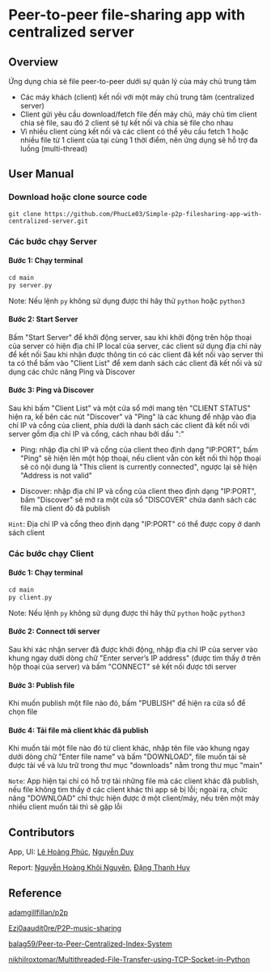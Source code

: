 # Peer-to-peer file-sharing app with centralized server

## Overview

Ứng dụng chia sẻ file peer-to-peer dưới sự quản lý của máy chủ trung tâm
- Các máy khách (client) kết nối với một máy chủ trung tâm (centralized server)
- Client gửi yêu cầu download/fetch file đến máy chủ, máy chủ tìm client chia sẻ file, sau đó 2 client sẽ tự kết nối và chia sẻ file cho nhau
- Vì nhiều client cùng kết nối và các client có thể yêu cầu fetch 1 hoặc nhiều file từ 1 client của tại cùng 1 thời điểm, nên ứng dụng sẽ hỗ trợ đa luồng (multi-thread)

## User Manual

### Download hoặc clone source code
```console
git clone https://github.com/PhucLe03/Simple-p2p-filesharing-app-with-centralized-server.git
```

### Các bước chạy Server
#### Bước 1: Chạy terminal
```c
cd main
py server.py
```
Note: Nếu lệnh `py` không sử dụng được thì hãy thử `python` hoặc `python3`
#### Bước 2: Start Server
Bấm "Start Server" để khởi động server, sau khi khởi động trên hộp thoại của server có hiện địa chỉ IP local của server, các client sử dụng địa chỉ này để kết nối
Sau khi nhận được thông tin có các client đã kết nối vào server thì ta có thể bấm vào "Client List" để xem danh sách các client đã kết nối và sử dụng các chức năng Ping và Discover
#### Bước 3: Ping và Discover
Sau khi bấm "Client List" và một cửa sổ mới mang tên "CLIENT STATUS" hiện ra, kế bên các nút "Discover" và "Ping" là các khung để nhập vào địa chỉ IP và cổng của client, phía dưới là danh sách các client đã kết nối với server gồm địa chỉ IP và cổng, cách nhau bởi dấu ":"

- Ping: nhập địa chỉ IP và cổng của client theo định dạng "IP:PORT", bấm "Ping" sẽ hiện lên một hộp thoại, nếu client vẫn còn kết nối thì hộp thoại sẽ có nội dung là "This client is currently connected", ngược lại sẽ hiện "Address is not valid"

- Discover: nhập địa chỉ IP và cổng của client theo định dạng "IP:PORT", bấm "Discover" sẽ mở ra một cửa sổ "DISCOVER" chứa danh sách các file mà client đó đã publish

`Hint`: Địa chỉ IP và cổng theo định dạng "IP:PORT" có thể được copy ở danh sách client

### Các bước chạy Client
#### Bước 1: Chạy terminal
```c
cd main
py client.py
```
Note: Nếu lệnh `py` không sử dụng được thì hãy thử `python` hoặc `python3`
#### Bước 2: Connect tới server
Sau khi xác nhận server đã được khởi động, nhập địa chỉ IP của server vào khung ngay dưới dòng chữ "Enter server’s IP address" (được tìm thấy ở trên hộp thoại của server) và bấm "CONNECT" sẽ kết nối được tới server
#### Bước 3: Publish file
Khi muốn publish một file nào đó, bấm "PUBLISH" để hiện ra cửa sổ để chọn file
#### Bước 4: Tải file mà client khác đã publish
Khi muốn tải một file nào đó từ client khác, nhập tên file vào khung ngay dưới dòng chữ "Enter file name" và bấm "DOWNLOAD", file muốn tải sẽ được tải về và lưu trữ trong thư mục "downloads" nằm trong thư mục "main"

`Note`: App hiện tại chỉ có hỗ trợ tải những file mà các client khác đã publish, nếu file không tìm thấy ở các client khác thì app sẽ bị lỗi; ngoài ra, chức năng "DOWNLOAD" chỉ thực hiện được ở một client/máy, nếu trên một máy nhiều client muốn tải thì sẽ gặp lỗi

## Contributors

App, UI: 
[Lê Hoàng Phúc](https://github.com/PhucLe03), 
[Nguyễn Duy](https://github.com/duynguyen38)

Report:
[Nguyễn Hoàng Khôi Nguyên](https://github.com/DracNguyen),
[Đặng Thanh Huy](https://github.com/ThanhHuy1006)

## Reference

[adamgillfillan/p2p](https://github.com/adamgillfillan/p2p)

[Ezi0aaudit0re/P2P-music-sharing](https://github.com/Ezi0aaudit0re/P2P-music-sharing)

[balag59/Peer-to-Peer-Centralized-Index-System](https://github.com/balag59/Peer-to-Peer-Centralized-Index-System)

[nikhilroxtomar/Multithreaded-File-Transfer-using-TCP-Socket-in-Python](https://github.com/nikhilroxtomar/Multithreaded-File-Transfer-using-TCP-Socket-in-Python)
